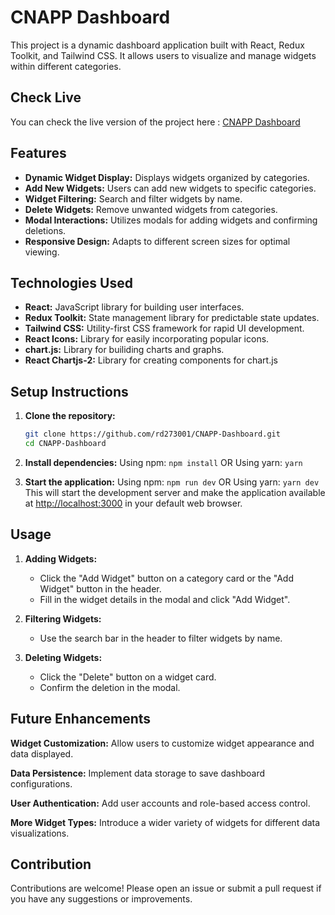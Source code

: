 # CNAPP Dashboard

This project is a dynamic dashboard application built with React, Redux Toolkit, and Tailwind CSS. It allows users to visualize and manage widgets within different categories.

## Check Live

You can check the live version of the project here : [CNAPP Dashboard](https://cnapp-dashboard1.netlify.app/)

## Features

- **Dynamic Widget Display:**  Displays widgets organized by categories.
- **Add New Widgets:** Users can add new widgets to specific categories.
- **Widget Filtering:**  Search and filter widgets by name.
- **Delete Widgets:**  Remove unwanted widgets from categories.
- **Modal Interactions:** Utilizes modals for adding widgets and confirming deletions.
- **Responsive Design:**  Adapts to different screen sizes for optimal viewing.

## Technologies Used

- **React:** JavaScript library for building user interfaces.
- **Redux Toolkit:** State management library for predictable state updates.
- **Tailwind CSS:** Utility-first CSS framework for rapid UI development.
- **React Icons:** Library for easily incorporating popular icons.
- **chart.js:** Library for builiding charts and graphs.
- **React Chartjs-2:** Library for creating components for chart.js

## Setup Instructions

1. **Clone the repository:**

   ```bash
   git clone https://github.com/rd273001/CNAPP-Dashboard.git
   cd CNAPP-Dashboard
   ```

2. **Install dependencies:**
   Using npm: ```npm install```
   OR
   Using yarn: ```yarn```

3. **Start the application:**
   Using npm: ```npm run dev```
   OR
   Using yarn: ```yarn dev```
This will start the development server and make the application available at <http://localhost:3000> in your default web browser.

## Usage

1. **Adding Widgets:**

   - Click the "Add Widget" button on a category card or the "Add Widget" button in the header.
   - Fill in the widget details in the modal and click "Add Widget".

2. **Filtering Widgets:**

   - Use the search bar in the header to filter widgets by name.

3. **Deleting Widgets:**

   - Click the "Delete" button on a widget card.
   - Confirm the deletion in the modal.

## Future Enhancements

**Widget Customization:** Allow users to customize widget appearance and data displayed.

**Data Persistence:** Implement data storage to save dashboard configurations.

**User Authentication:** Add user accounts and role-based access control.

**More Widget Types:** Introduce a wider variety of widgets for different data visualizations.

## Contribution

Contributions are welcome! Please open an issue or submit a pull request if you have any suggestions or improvements.
